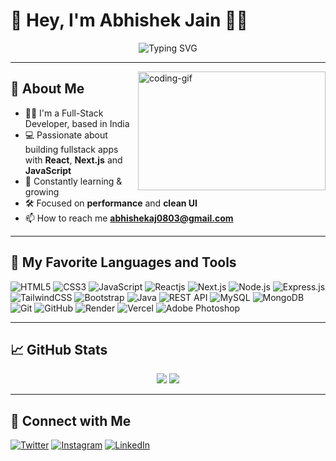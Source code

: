 # 👋 Hey, I'm Abhishek Jain 👨‍💻

<div align="center">
  <img src="https://readme-typing-svg.herokuapp.com?font=Fira+Code&weight=500&pause=1000&color=61DAFB&center=true&vCenter=true&width=435&lines=Fullstack+Dev+%7C+Tech+Enthusiast;" alt="Typing SVG" />
</div>

---

<img align="right" height=190 width=300 alt="coding-gif" 
src="https://cdn.dribbble.com/users/2131993/screenshots/4948736/thoughtworks-gif_dribbble.gif">


<h2>🚀 About Me</h2>

- 👨‍💻 I'm a Full-Stack Developer, based in India
- 💻 Passionate about building fullstack apps with **React**, **Next.js** and **JavaScript**
- 🧠 Constantly learning & growing
- 🛠️ Focused on **performance** and **clean UI**
- 📫 How to reach me **abhishekaj0803@gmail.com**

---

## 🧠 My Favorite Languages and Tools

![HTML5](https://img.shields.io/badge/-HTML5-E34F26?style=for-the-badge&logo=html5&logoColor=white)
![CSS3](https://img.shields.io/badge/-CSS3-1572B6?style=for-the-badge&logo=css3&logoColor=white)
![JavaScript](https://img.shields.io/badge/-JavaScript-F7DF1E?style=for-the-badge&logo=javascript&logoColor=black)
![Reactjs](https://img.shields.io/badge/-React-61DAFB?style=for-the-badge&logo=react&logoColor=black)
![Next.js](https://img.shields.io/badge/-Next.js-000000?style=for-the-badge&logo=nextdotjs)
![Node.js](https://img.shields.io/badge/-Node.js-339933?style=for-the-badge&logo=node.js&logoColor=white)
![Express.js](https://img.shields.io/badge/-Express.js-000000?style=for-the-badge&logo=express&logoColor=white)
![TailwindCSS](https://img.shields.io/badge/-Tailwind-06B6D4?style=for-the-badge&logo=tailwindcss&logoColor=white)
![Bootstrap](https://img.shields.io/badge/-Bootstrap-7952B3?style=for-the-badge&logo=bootstrap&logoColor=white)
![Java](https://img.shields.io/badge/-Java-007396?style=for-the-badge&logo=java&logoColor=black)
![REST API](https://img.shields.io/badge/-REST%20API-009688?style=for-the-badge&logo=postman&logoColor=white)
![MySQL](https://img.shields.io/badge/-MySQL-4479A1?style=for-the-badge&logo=mysql&logoColor=white)
![MongoDB](https://img.shields.io/badge/-MongoDB-47A248?style=for-the-badge&logo=mongodb&logoColor=white)
![Git](https://img.shields.io/badge/-Git-F05032?style=for-the-badge&logo=git&logoColor=white)
![GitHub](https://img.shields.io/badge/-GitHub-181717?style=for-the-badge&logo=github&logoColor=white)
![Render](https://img.shields.io/badge/-Render-46E3B7?style=for-the-badge&logo=render&logoColor=white)
![Vercel](https://img.shields.io/badge/-Vercel-000000?style=for-the-badge&logo=vercel&logoColor=white)
![Adobe Photoshop](https://img.shields.io/badge/-Adobe%20Photoshop-31A8FF?style=for-the-badge&logo=adobephotoshop&logoColor=white)

---

## 📈 GitHub Stats

<div align="center">
  <img src="https://github-readme-stats.vercel.app/api?username=AeeJayy83&show_icons=true&theme=react&hide=contribs&count_private=true" />
  <img src="https://github-readme-streak-stats.herokuapp.com/?user=AeeJayy83&theme=react" />
</div>

---

## 🤝 Connect with Me

[![Twitter](https://img.shields.io/badge/-Twitter-1DA1F2?style=flat&logo=twitter&logoColor=white)](https://twitter.com/AeeJayy83)
[![Instagram](https://img.shields.io/badge/-Instagram-E4405F?style=flat&logo=instagram&logoColor=white)](https://instagram.com/abhi.jain.nayak)
[![LinkedIn](https://img.shields.io/badge/-LinkedIn-0077B5?style=flat&logo=linkedin&logoColor=white)](https://linkedin.com/in/abhishek-jain-782752299)
